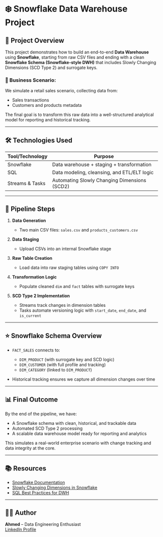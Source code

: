 
# ❄️ Snowflake Data Warehouse Project

## 📌 Project Overview

This project demonstrates how to build an end-to-end **Data Warehouse** using **Snowflake**, starting from raw CSV files and ending with a clean **Snowflake Schema (Snowflake-style DWH)** that includes Slowly Changing Dimensions (SCD Type 2) and surrogate keys.

### 🎯 Business Scenario:
We simulate a retail sales scenario, collecting data from:
- Sales transactions
- Customers and products metadata

The final goal is to transform this raw data into a well-structured analytical model for reporting and historical tracking.

---

## 🛠️ Technologies Used

| Tool/Technology     | Purpose                                      |
|---------------------|----------------------------------------------|
| Snowflake           | Data warehouse + staging + transformation   |
| SQL                 | Data modeling, cleansing, and ETL/ELT logic |
| Streams & Tasks     | Automating Slowly Changing Dimensions (SCD2)|

---

## 🔁 Pipeline Steps

1. **Data Generation**  
   - Two main CSV files: `sales.csv` and `products_customers.csv`

2. **Data Staging**  
   - Upload CSVs into an internal Snowflake stage

3. **Raw Table Creation**  
   - Load data into raw staging tables using `COPY INTO`

4. **Transformation Logic**  
   - Populate cleaned `dim` and `fact` tables with surrogate keys

5. **SCD Type 2 Implementation**  
   - Streams track changes in dimension tables
   - Tasks automate versioning logic with `start_date`, `end_date`, and `is_current`

---

## ⭐ Snowflake Schema Overview

- `FACT_SALES` connects to:
  - `DIM_PRODUCT` (with surrogate key and SCD logic)
  - `DIM_CUSTOMER` (with full profile and tracking)
  - `DIM_CATEGORY` (linked to `DIM_PRODUCT`)
 


- Historical tracking ensures we capture all dimension changes over time

---

## 📊 Final Outcome

By the end of the pipeline, we have:
- A Snowflake schema with clean, historical, and trackable data
- Automated SCD Type 2 processing
- A scalable data warehouse model ready for reporting and analytics

This simulates a real-world enterprise scenario with change tracking and data integrity at the core.

---

## 📚 Resources

- [Snowflake Documentation](https://docs.snowflake.com/)
- [Slowly Changing Dimensions in Snowflake](https://docs.snowflake.com/en/user-guide/streams-intro)
- [SQL Best Practices for DWH](https://mode.com/sql-tutorial/sql-best-practices/)

---

## 🧑‍💻 Author

**Ahmed** – Data Engineering Enthusiast  
[LinkedIn Profile](https://www.linkedin.com/)
